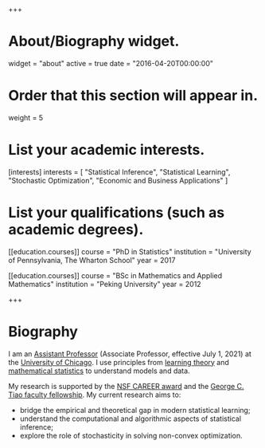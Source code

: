 +++
# About/Biography widget.
widget = "about"
active = true
date = "2016-04-20T00:00:00"

# Order that this section will appear in.
weight = 5

# List your academic interests.
[interests]
  interests = [
    "Statistical Inference",
    "Statistical Learning",
    "Stochastic Optimization",
    "Economic and Business Applications"
  ]

# List your qualifications (such as academic degrees).
[[education.courses]]
  course = "PhD in Statistics"
  institution = "University of Pennsylvania, The Wharton School"
  year = 2017

[[education.courses]]
  course = "BSc in Mathematics and Applied Mathematics"
  institution = "Peking University"
  year = 2012

+++

# Biography

I am an [Assistant Professor](https://www.chicagobooth.edu/faculty/directory/l/tengyuan-liang) (Associate Professor, effective July 1, 2021) at the [University of Chicago](https://www.uchicago.edu). I use principles from [learning theory](https://en.wikipedia.org/wiki/Computational_learning_theory) and [mathematical statistics](https://en.wikipedia.org/wiki/Mathematical_statistics) to understand models and data.

My research is supported by the [NSF CAREER award](https://en.wikipedia.org/wiki/National_Science_Foundation_CAREER_Awards) and the [George C. Tiao faculty fellowship](https://www.chicagobooth.edu/faculty/emeriti/george-tiao). My current research aims to:

- bridge the empirical and theoretical gap in modern statistical learning;
- understand the computational and algorithmic aspects of statistical inference;
- explore the role of stochasticity in solving non-convex optimization.

<!-- His CV can be found [here](pdf/Liang-CV.pdf). -->
